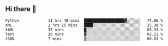 ## Hi there 👋

<!--
**alihaqberdi/alihaqberdi** is a ✨ _special_ ✨ repository because its `README.md` (this file) appears on your GitHub profile.

Here are some ideas to get you started:

- 🔭 I’m currently working on ...
- 🌱 I’m currently learning ...
- 👯 I’m looking to collaborate on ...
- 🤔 I’m looking for help with ...
- 💬 Ask me about ...
- 📫 How to reach me: ...
- 😄 Pronouns: ...
- ⚡ Fun fact: ...
-->

<!--START_SECTION:waka-->

```txt
Python             11 hrs 48 mins  ██████████████████▓░░░░░░   74.86 %
XML                2 hrs 25 mins   ████░░░░░░░░░░░░░░░░░░░░░   15.38 %
YAML               37 mins         █░░░░░░░░░░░░░░░░░░░░░░░░   03.93 %
Text               20 mins         ▓░░░░░░░░░░░░░░░░░░░░░░░░   02.21 %
JSON               7 mins          ▒░░░░░░░░░░░░░░░░░░░░░░░░   00.83 %
```

<!--END_SECTION:waka-->
